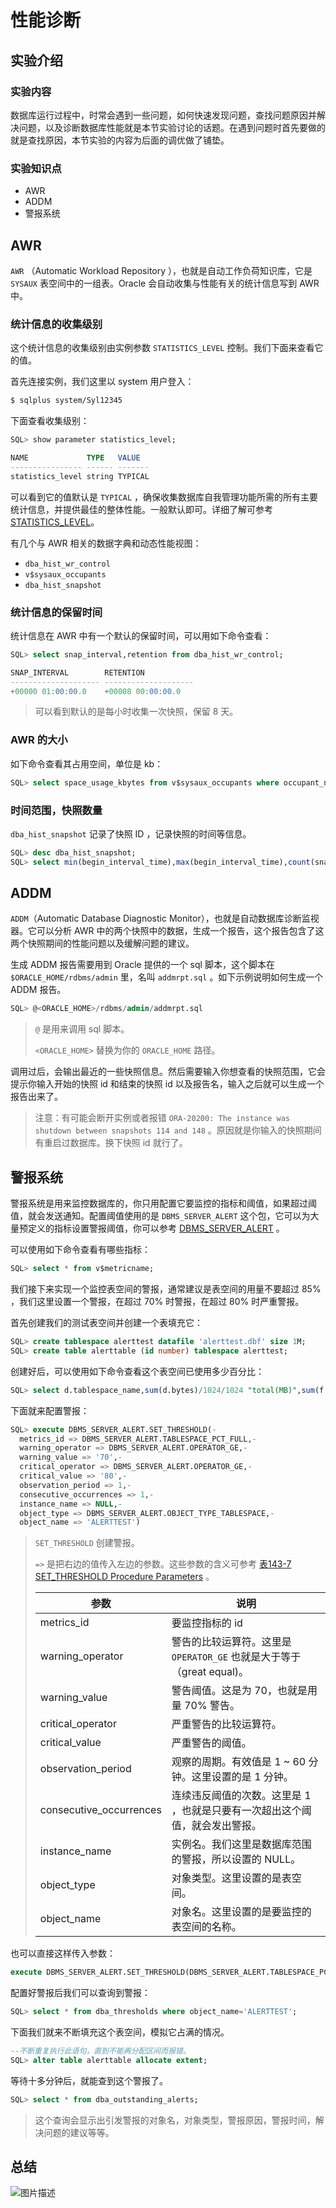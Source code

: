 # 性能诊断

## 实验介绍

### 实验内容

数据库运行过程中，时常会遇到一些问题，如何快速发现问题，查找问题原因并解决问题，以及诊断数据库性能就是本节实验讨论的话题。在遇到问题时首先要做的就是查找原因，本节实验的内容为后面的调优做了铺垫。

### 实验知识点

+ AWR
+ ADDM
+ 警报系统


## AWR

`AWR` （Automatic Workload Repository ），也就是自动工作负荷知识库，它是 `SYSAUX` 表空间中的一组表。Oracle 会自动收集与性能有关的统计信息写到 AWR 中。

### 统计信息的收集级别

这个统计信息的收集级别由实例参数 `STATISTICS_LEVEL` 控制。我们下面来查看它的值。

首先连接实例，我们这里以 system 用户登入：

```bash
$ sqlplus system/Syl12345
```

下面查看收集级别：

```sql
SQL> show parameter statistics_level;

NAME             TYPE   VALUE   
---------------- ------ ------- 
statistics_level string TYPICAL 
```

可以看到它的值默认是 `TYPICAL` ，确保收集数据库自我管理功能所需的所有主要统计信息，并提供最佳的整体性能。一般默认即可。详细了解可参考 [STATISTICS_LEVEL](https://docs.oracle.com/en/database/oracle/oracle-database/12.2/refrn/STATISTICS_LEVEL.html#GUID-16B23F95-8644-407A-A6C8-E85CADFA61FF)。

有几个与 AWR 相关的数据字典和动态性能视图：

- `dba_hist_wr_control` 
- `v$sysaux_occupants`
- `dba_hist_snapshot`

### 统计信息的保留时间

统计信息在 AWR 中有一个默认的保留时间，可以用如下命令查看：

```sql
SQL> select snap_interval,retention from dba_hist_wr_control;

SNAP_INTERVAL        RETENTION
-------------------- --------------------
+00000 01:00:00.0    +00008 00:00:00.0
```

> 可以看到默认的是每小时收集一次快照，保留 8 天。

### AWR 的大小

如下命令查看其占用空间，单位是 kb：

```sql
SQL> select space_usage_kbytes from v$sysaux_occupants where occupant_name='SM/AWR';
```

### 时间范围，快照数量

`dba_hist_snapshot` 记录了快照 ID ，记录快照的时间等信息。

```sql
SQL> desc dba_hist_snapshot;
SQL> select min(begin_interval_time),max(begin_interval_time),count(snap_id) from dba_hist_snapshot;
```

## ADDM

`ADDM`（Automatic Database Diagnostic Monitor），也就是自动数据库诊断监视器。它可以分析 AWR 中的两个快照中的数据，生成一个报告，这个报告包含了这两个快照期间的性能问题以及缓解问题的建议。

生成 ADDM 报告需要用到 Oracle 提供的一个 sql 脚本，这个脚本在 `$ORACLE_HOME/rdbms/admin` 里，名叫 `addmrpt.sql` 。如下示例说明如何生成一个 ADDM 报告。

```sql
SQL> @<ORACLE_HOME>/rdbms/admin/addmrpt.sql
```

> `@` 是用来调用 sql 脚本。
>
> `<ORACLE_HOME>` 替换为你的 `ORACLE_HOME` 路径。

调用过后，会输出最近的一些快照信息。然后需要输入你想查看的快照范围，它会提示你输入开始的快照 id 和结束的快照 id 以及报告名，输入之后就可以生成一个报告出来了。

> 注意：有可能会断开实例或者报错 `ORA-20200: The instance was shutdown between snapshots 114 and 148` 。原因就是你输入的快照期间有重启过数据库。换下快照 id 就行了。 

## 警报系统

警报系统是用来监控数据库的，你只用配置它要监控的指标和阈值，如果超过阈值，就会发送通知。配置阈值使用的是 `DBMS_SERVER_ALERT` 这个包，它可以为大量预定义的指标设置警报阈值，你可以参考 [DBMS_SERVER_ALERT](https://docs.oracle.com/en/database/oracle/oracle-database/12.2/arpls/DBMS_SERVER_ALERT.html#GUID-0938832A-13BB-4044-BBF7-B0F34870065C) 。

可以使用如下命令查看有哪些指标：

```sql
SQL> select * from v$metricname;
```

我们接下来实现一个监控表空间的警报，通常建议是表空间的用量不要超过 85% ，我们这里设置一个警报，在超过 70% 时警报，在超过 80% 时严重警报。

首先创建我们的测试表空间并创建一个表填充它：

```sql
SQL> create tablespace alerttest datafile 'alerttest.dbf' size 1M;
SQL> create table alerttable (id number) tablespace alerttest;
```

创建好后，可以使用如下命令查看这个表空间已使用多少百分比：

```sql
SQL> select d.tablespace_name,sum(d.bytes)/1024/1024 "total(MB)",sum(f.bytes)/1024/1024 "free(MB)",round((sum(d.bytes) - sum(f.bytes))/sum(d.bytes),4)*100 "Used(%)" from dba_data_files d left outer join dba_free_space f on d.tablespace_name=f.tablespace_name group by d.tablespace_name;
```

下面就来配置警报：

```sql
SQL> execute DBMS_SERVER_ALERT.SET_THRESHOLD(-
  metrics_id => DBMS_SERVER_ALERT.TABLESPACE_PCT_FULL,-
  warning_operator => DBMS_SERVER_ALERT.OPERATOR_GE,-
  warning_value => '70',-
  critical_operator => DBMS_SERVER_ALERT.OPERATOR_GE,-
  critical_value => '80',-
  observation_period => 1,-
  consecutive_occurrences => 1,-
  instance_name => NULL,-
  object_type => DBMS_SERVER_ALERT.OBJECT_TYPE_TABLESPACE,-
  object_name => 'ALERTTEST')
```

> `SET_THRESHOLD` 创建警报。
>
>  `=>` 是把右边的值传入左边的参数。这些参数的含义可参考 [表143-7 SET_THRESHOLD Procedure Parameters](https://docs.oracle.com/en/database/oracle/oracle-database/12.2/arpls/DBMS_SERVER_ALERT.html#GUID-D0099086-6C24-428B-B427-D93BC864738E) 。
>
> | 参数                    | 说明                                                         |
> | ----------------------- | ------------------------------------------------------------ |
> | metrics_id              | 要监控指标的 id                                              |
> | warning_operator        | 警告的比较运算符。这里是 `OPERATOR_GE` 也就是大于等于（great equal)。 |
> | warning_value           | 警告阈值。这是为 70，也就是用量 70% 警告。                   |
> | critical_operator       | 严重警告的比较运算符。                                       |
> | critical_value          | 严重警告的阈值。                                             |
> | observation_period      | 观察的周期。有效值是 1 ~ 60 分钟。这里设置的是 1 分钟。      |
> | consecutive_occurrences | 连续违反阈值的次数。这里是 1 ，也就是只要有一次超出这个阈值，就会发出警报。 |
> | instance_name           | 实例名。我们这里是数据库范围的警报，所以设置的 NULL。        |
> | object_type             | 对象类型。这里设置的是表空间。                               |
>| object_name             | 对象名。这里设置的是要监控的表空间的名称。                   |
> 

也可以直接这样传入参数：

```sql
execute DBMS_SERVER_ALERT.SET_THRESHOLD(DBMS_SERVER_ALERT.TABLESPACE_PCT_FULL,DBMS_SERVER_ALERT.OPERATOR_GT,'70',DBMS_SERVER_ALERT.OPERATOR_GT,'80',1,1,NULL,DBMS_SERVER_ALERT.OBJECT_TYPE_TABLESPACE,'ALERTTEST')
```

配置好警报后我们可以查询到警报：

```sql
SQL> select * from dba_thresholds where object_name='ALERTTEST';
```

下面我们就来不断填充这个表空间，模拟它占满的情况。

```sql
--不断重复执行此语句，直到不能再分配区间而报错。
SQL> alter table alerttable allocate extent;
```

等待十多分钟后，就能查到这个警报了。

```sql
SQL> select * from dba_outstanding_alerts;
```

> 这个查询会显示出引发警报的对象名，对象类型，警报原因，警报时间，解决问题的建议等等。

## 总结

![图片描述](https://dn-simplecloud.shiyanlou.com/uid/8797/1518350402704.png-wm)